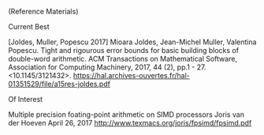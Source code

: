  (Reference Materials)

Current Best


[Joldes, Muller, Popescu 2017]
Mioara Joldes, Jean-Michel Muller, Valentina Popescu. Tight and rigourous error bounds for basic
building blocks of double-word arithmetic. ACM Transactions on Mathematical Software, Association
for Computing Machinery, 2017, 44 (2), pp.1 - 27. <10.1145/3121432>. <hal-01351529v3>
https://hal.archives-ouvertes.fr/hal-01351529/file/a15res-joldes.pdf


Of Interest

Multiple precision foating-point arithmetic on SIMD processors
Joris van der Hoeven April 26, 2017
http://www.texmacs.org/joris/fpsimd/fpsimd.pdf
